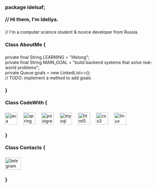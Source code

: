 <h3 align="left">package idelsaf;<br><br>// Hi there, I'm Ideliya.</h3>

###

<p align="left">// I'm a computer science student & novice developer from Russia.</p>

###

<h3 align="left">Class AboutMe {</h3>

###

<p align="left">private final String LEARNING = "lifelong";<br>private final String MAIN_GOAL = "build backend systems that solve real-world problems";<br>private Queue<String> goals = new LinkedList<>();<br>// TODO: implement a method to add goals</p>

###

<h3 align="left">}<br><br>Class CodeWith {</h3>

###

<div align="left">
  <img src="https://cdn.jsdelivr.net/gh/devicons/devicon/icons/java/java-original.svg" height="40" alt="java logo"  />
  <img width="12" />
  <img src="https://cdn.jsdelivr.net/gh/devicons/devicon/icons/spring/spring-original.svg" height="40" alt="spring logo"  />
  <img width="12" />
  <img src="https://cdn.jsdelivr.net/gh/devicons/devicon/icons/postgresql/postgresql-original.svg" height="40" alt="postgresql logo"  />
  <img width="12" />
  <img src="https://cdn.jsdelivr.net/gh/devicons/devicon/icons/mysql/mysql-original.svg" height="40" alt="mysql logo"  />
  <img width="12" />
  <img src="https://cdn.jsdelivr.net/gh/devicons/devicon/icons/html5/html5-original.svg" height="40" alt="html5 logo"  />
  <img width="12" />
  <img src="https://cdn.jsdelivr.net/gh/devicons/devicon/icons/css3/css3-original.svg" height="40" alt="css3 logo"  />
  <img width="12" />
  <img src="https://cdn.jsdelivr.net/gh/devicons/devicon/icons/linux/linux-original.svg" height="40" alt="linux logo"  />
</div>

###

<h3 align="left">}<br><br>Class Contacts {</h3>

###

<div align="left">
  <a href="https://t.me/mnrno" target="_blank">
    <img src="https://raw.githubusercontent.com/maurodesouza/profile-readme-generator/master/src/assets/icons/social/telegram/default.svg" width="52" height="40" alt="telegram logo"  />
  </a>
</div>

###

<h3 align="left">}</h3>

###
